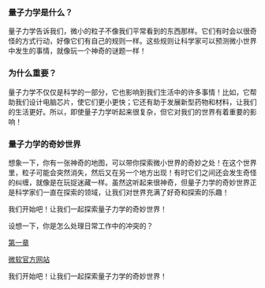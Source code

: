 ### 量子力学是什么？

量子力学告诉我们，微小的粒子不像我们平常看到的东西那样。它们有时会以很奇怪的方式行动，好像它们有自己的规则一样。这些规则让科学家可以预测微小世界中发生的事情，就像玩一个神奇的谜题一样！

### 为什么重要？

量子力学不仅仅是科学的一部分，它也影响到我们生活中的许多事情！比如，它帮助我们设计电脑芯片，使它们更小更快；它还有助于发展新型药物和材料，让我们的生活更好。所以，即使量子力学听起来很复杂，但它对我们的世界有着重要的影响！

### 量子力学的奇妙世界

想象一下，你有一张神奇的地图，可以带你探索微小世界的奇妙之处！在这个世界里，粒子可能会突然消失，然后又在另一个地方出现！有时它们之间还会发生奇怪的纠缠，就像是在玩捉迷藏一样。虽然这听起来很神奇，但量子力学的奇妙世界正是科学家们一直在探索的领域，让我们对世界充满了好奇和探索的乐趣！

我们开始吧！让我们一起探索量子力学的奇妙世界！

设想一下，你是怎么处理日常工作中的冲突的？

[第一章](./chapter1.md)

[微软官方网站](https://www.microsoft.com/zh-cn/)

我们开始吧！让我们一起探索量子力学的奇妙世界！